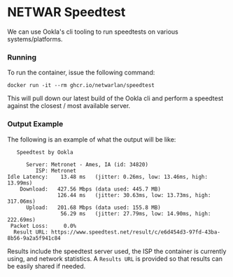# NETWAR Speedtest

We can use Ookla's cli tooling to run speedtests on various systems/platforms.

### Running
To run the container, issue the following command:
```
docker run -it --rm ghcr.io/netwarlan/speedtest
```
This will pull down our latest build of the Ookla cli and perform a speedtest against the closest / most available server.

### Output Example
The following is an example of what the output will be like:
``` 
   Speedtest by Ookla

      Server: Metronet - Ames, IA (id: 34820)
         ISP: Metronet
Idle Latency:    13.48 ms   (jitter: 0.26ms, low: 13.46ms, high: 13.99ms)
    Download:   427.56 Mbps (data used: 445.7 MB)                                                   
                126.44 ms   (jitter: 30.63ms, low: 13.73ms, high: 317.06ms)
      Upload:   201.68 Mbps (data used: 155.8 MB)                                                   
                 56.29 ms   (jitter: 27.79ms, low: 14.90ms, high: 222.69ms)
 Packet Loss:     0.0%
  Result URL: https://www.speedtest.net/result/c/e6d454d3-97fd-43ba-8b56-9a2a5f941c84
```

Results include the speedtest server used, the ISP the container is currently using, and network statistics. 
A `Results URL` is provided so that results can be easily shared if needed.
